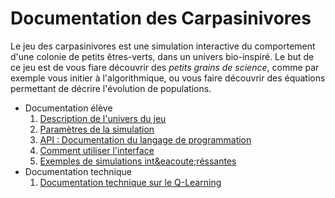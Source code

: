 Documentation des Carpasinivores
===============================

Le jeu des carpasinivores est une simulation interactive du comportement d'une colonie de petits &ecirc;tres-verts, dans un univers bio-inspir&eacute;. Le but de ce jeu est de vous fiare d&eacute;couvrir des *petits grains de science*, comme par exemple vous initier &agrave; l'algorithmique, ou vous faire d&eacute;couvrir des &eacute;quations permettant de d&eacute;crire l'&eacute;volution de populations.

* Documentation élève
  1. [Description de l'univers du jeu](univers.md)
  2. [Paramètres de la simulation](parametres.md)
  3. [API : Documentation du langage de programmation](api.md)
  4. [Comment utiliser l'interface](interface.md)
  5. [Exemples de simulations int&eacoute;r&eacute;ssantes](applications.md)
* Documentation technique
  1. [Documentation technique sur le Q-Learning](qlearning.me)
